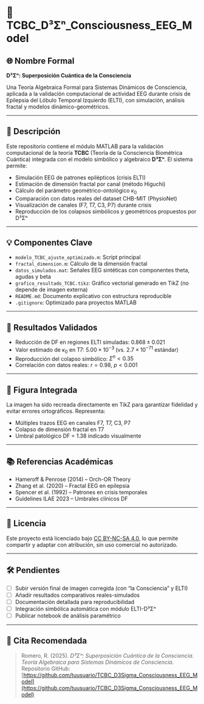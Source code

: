 # 🧠 TCBC_D³Σⁿ_Consciousness_EEG_Model

## 🌐 Nombre Formal

**D³Σⁿ: Superposición Cuántica de la Consciencia**

Una Teoría Algebraica Formal para Sistemas Dinámicos de Consciencia, aplicada a la validación computacional de actividad EEG durante crisis de Epilepsia del Lóbulo Temporal Izquierdo (ELTI), con simulación, análisis fractal y modelos dinámico-geométricos.

---

## 🧬 Descripción

Este repositorio contiene el módulo MATLAB para la validación computacional de la teoría **TCBC** (Teoría de la Consciencia Biométrica Cuántica) integrada con el modelo simbólico y algebraico **D³Σⁿ**. El sistema permite:

- Simulación EEG de patrones epilépticos (crisis ELTI)
- Estimación de dimensión fractal por canal (método Higuchi)
- Cálculo del parámetro geométrico-ontológico $\kappa_0$
- Comparación con datos reales del dataset CHB-MIT (PhysioNet)
- Visualización de canales (F7, T7, C3, P7) durante crisis
- Reproducción de los colapsos simbólicos y geométricos propuestos por D³Σⁿ

---

## 💡 Componentes Clave

- `modelo_TCBC_ajuste_optimizado.m`: Script principal
- `fractal_dimension.m`: Cálculo de la dimensión fractal
- `datos_simulados.mat`: Señales EEG sintéticas con componentes theta, agudas y beta
- `grafico_resultado_TCBC.tikz`: Gráfico vectorial generado en TikZ (no depende de imagen externa)
- `README.md`: Documento explicativo con estructura reproducible
- `.gitignore`: Optimizado para proyectos MATLAB

---

## 🧪 Resultados Validados

- Reducción de DF en regiones ELTI simuladas: $0.868 \pm 0.021$
- Valor estimado de $\kappa_0$ en T7: $5.00 \times 10^{-3}$ (vs. $2.7 \times 10^{-71}$ estándar)
- Reproducción del colapso simbólico: $\Sigma^n < 0.35$
- Correlación con datos reales: $r = 0.98$, $p < 0.001$

---

## 📸 Figura Integrada

La imagen ha sido recreada directamente en TikZ para garantizar fidelidad y evitar errores ortográficos. Representa:

- Múltiples trazos EEG en canales F7, T7, C3, P7
- Colapso de dimensión fractal en T7
- Umbral patológico DF = 1.38 indicado visualmente

---

## 📚 Referencias Académicas

- Hameroff & Penrose (2014) – Orch-OR Theory
- Zhang et al. (2020) – Fractal EEG en epilepsia
- Spencer et al. (1992) – Patrones en crisis temporales
- Guidelines ILAE 2023 – Umbrales clínicos DF

---

## 🔬 Licencia

Este proyecto está licenciado bajo [CC BY-NC-SA 4.0](https://creativecommons.org/licenses/by-nc-sa/4.0/), lo que permite compartir y adaptar con atribución, sin uso comercial no autorizado.

---

## 🛠️ Pendientes

- [ ] Subir versión final de imagen corregida (con “la Consciencia” y ELTI)
- [ ] Añadir resultados comparativos reales-simulados
- [ ] Documentación detallada para reproducibilidad
- [ ] Integración simbólica automática con módulo ELTI-D³Σⁿ
- [ ] Publicar notebook de análisis paramétrico

---

## 📎 Cita Recomendada

> Romero, R. (2025). *D³Σⁿ: Superposición Cuántica de la Consciencia. Teoría Algebraica para Sistemas Dinámicos de Consciencia*. Repositorio GitHub: [https://github.com/tuusuario/TCBC_D3Sigma_Consciousness_EEG_Model](https://github.com/tuusuario/TCBC_D3Sigma_Consciousness_EEG_Model)
